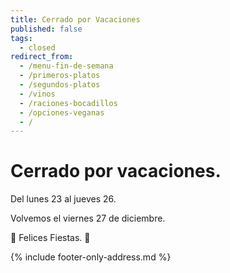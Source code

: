 ```yaml
---
title: Cerrado por Vacaciones
published: false
tags:
  - closed
redirect_from:
  - /menu-fin-de-semana
  - /primeros-platos
  - /segundos-platos
  - /vinos
  - /raciones-bocadillos
  - /opciones-veganas
  - /
---
```


# Cerrado por vacaciones.

Del lunes 23 al jueves 26.

Volvemos el viernes 27 de diciembre.

🎁 Felices Fiestas. 🎄

{% include footer-only-address.md %}
